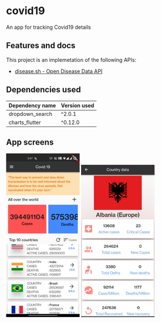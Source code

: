 # covid19

An app for tracking Covid19 details

## Features and docs

This project is an implemetation of the following APIs:

- [disease.sh - Open Disease Data API](https://disease.sh/) 

## Dependencies used 

| Dependency name  | Version used |
| ------------- | ------------- |
| dropdown_search | ^2.0.1  |
| charts_flutter  | ^0.12.0 |

## App screens

<img src="screenshots/HomePage.jpg" width="200"  />
<img src="screenshots/CountryDetailsPage.jpg" width="200"/>
